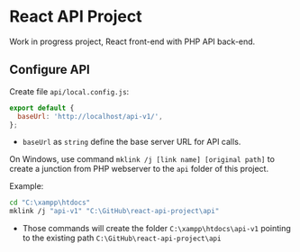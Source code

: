 # React API Project

Work in progress project, React front-end with PHP API back-end.

## Configure API

Create file `api/local.config.js`:

```js
export default {
  baseUrl: 'http://localhost/api-v1/',
};
```

- `baseUrl` as `string` define the base server URL for API calls.

On Windows, use command `mklink /j [link name] [original path]` to create a junction from PHP webserver to the `api` folder of this project.

Example:

```sh
cd "C:\xampp\htdocs"
mklink /j "api-v1" "C:\GitHub\react-api-project\api"
```

- Those commands will create the folder `C:\xampp\htdocs\api-v1` pointing to the existing path `C:\GitHub\react-api-project\api`
